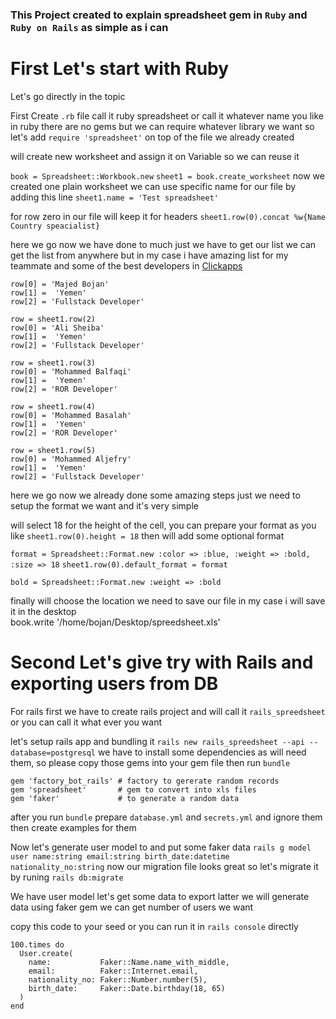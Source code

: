 ### This Project created to explain spreadsheet gem in `Ruby` and `Ruby on Rails` as simple as i can

# First Let's start with Ruby
Let's go directly in the topic

First Create `.rb` file call it ruby spreadsheet or call it whatever name you like
in ruby there are no gems but we can require whatever library we want so let's add `require 'spreadsheet'` on top of the file we already created

will create new worksheet and assign it on Variable so we can reuse it

`book = Spreadsheet::Workbook.new`
`sheet1 = book.create_worksheet`
now we created one plain worksheet
we can use specific name for our file by adding this line `sheet1.name = 'Test spreadsheet'`

for row zero in our file will keep it for headers
`sheet1.row(0).concat %w{Name Country speacialist}`

here we go now we have done to much just we have to get our list we can get the list from anywhere but in my case i have amazing list for my teammate and some of the best developers in [Clickapps](http://www.clickapps.co/en/)

```row = sheet1.row(1)
row[0] = 'Majed Bojan'
row[1] =  'Yemen'
row[2] = 'Fullstack Developer'

row = sheet1.row(2)
row[0] = 'Ali Sheiba'
row[1] =  'Yemen'
row[2] = 'Fullstack Developer'

row = sheet1.row(3)
row[0] = 'Mohammed Balfaqi'
row[1] =  'Yemen'
row[2] = 'ROR Developer'

row = sheet1.row(4)
row[0] = 'Mohammed Basalah'
row[1] =  'Yemen'
row[2] = 'ROR Developer'

row = sheet1.row(5)
row[0] = 'Mohammed Aljefry'
row[1] =  'Yemen'
row[2] = 'Fullstack Developer'
```
here we go now we already done some amazing steps just we need to setup the format we want and it's very simple

will select 18 for the height of the cell, you can prepare your format as you like
`sheet1.row(0).height = 18`
then will add some optional format

`format = Spreadsheet::Format.new :color => :blue,
                                 :weight => :bold,
                                 :size => 18`
`sheet1.row(0).default_format = format`

`bold = Spreadsheet::Format.new :weight => :bold`

finally will choose the location we need to save our file in my case i will save it in the desktop  
book.write '/home/bojan/Desktop/spreedsheet.xls'

# Second Let's give try with Rails and exporting users from DB
For rails first we have to create rails project and will call it `rails_spreedsheet`
or you can call it what ever you want

let's setup rails app and bundling it
`rails new rails_spreedsheet --api --database=postgresql`
we have to install some dependencies as will need them, so please copy those gems into your gem file then run `bundle`

```
gem 'factory_bot_rails' # factory to gererate random records
gem 'spreadsheet'       # gem to convert into xls files
gem 'faker'             # to generate a random data
```
after you run `bundle` prepare `database.yml` and `secrets.yml` and ignore them then create examples for them

Now let's generate user model to and put some faker data
`rails g model user name:string email:string birth_date:datetime nationality_no:string`
now our migration file looks great so let's migrate it by runing `rails db:migrate`

We have user model let's get some data to export latter we will generate data using faker gem we can get number of users we want

copy this code to your seed or you can run it in `rails console` directly

```
100.times do
  User.create(
    name:           Faker::Name.name_with_middle,
    email:          Faker::Internet.email,
    nationality_no: Faker::Number.number(5),
    birth_date:     Faker::Date.birthday(18, 65)
  )
end
```
